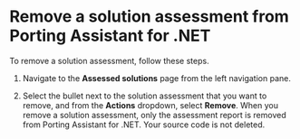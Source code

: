 # Remove a solution assessment from Porting Assistant for \.NET<a name="porting-assistant-remove"></a>

To remove a solution assessment, follow these steps\.

1. Navigate to the **Assessed solutions** page from the left navigation pane\.

1. Select the bullet next to the solution assessment that you want to remove, and from the **Actions** dropdown, select **Remove**\. When you remove a solution assessment, only the assessment report is removed from Porting Assistant for \.NET\. Your source code is not deleted\. 